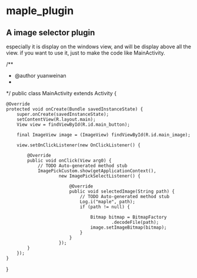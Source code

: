 maple_plugin
============
A image selector plugin
------------
especially it is display on the windows view, and will be display above all the view.
if you want to use it, just to make the code like MainActivity.


/**
 * @author yuanweinan
 * 
 */
public class MainActivity extends Activity {

	@Override
	protected void onCreate(Bundle savedInstanceState) {
		super.onCreate(savedInstanceState);
		setContentView(R.layout.main);
		View view = findViewById(R.id.main_button);

		final ImageView image = (ImageView) findViewById(R.id.main_image);

		view.setOnClickListener(new OnClickListener() {

			@Override
			public void onClick(View arg0) {
				// TODO Auto-generated method stub
				ImagePickCustom.show(getApplicationContext(),
						new ImagePickSelectListener() {

							@Override
							public void selectedImage(String path) {
								// TODO Auto-generated method stub
								Log.i("maple", path);
								if (path != null) {

									Bitmap bitmap = BitmapFactory
											.decodeFile(path);
									image.setImageBitmap(bitmap);
								}
							}
						});
			}
		});
	}
}
